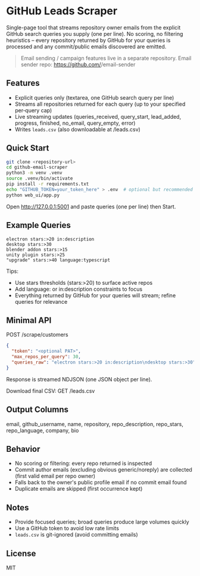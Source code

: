 # GitHub Leads Scraper

Single-page tool that streams repository owner emails from the explicit GitHub search queries you supply (one per line). No scoring, no filtering heuristics – every repository returned by GitHub for your queries is processed and any commit/public emails discovered are emitted.

> Email sending / campaign features live in a separate repository.
> Email sender repo: https://github.com/<your-org>/email-sender

## Features
- Explicit queries only (textarea, one GitHub search query per line)
- Streams all repositories returned for each query (up to your specified per‑query cap)
- Live streaming updates (queries_received, query_start, lead_added, progress, finished, no_email, query_empty, error)
- Writes `leads.csv` (also downloadable at /leads.csv)

## Quick Start
```bash
git clone <repository-url>
cd github-email-scraper
python3 -m venv .venv
source .venv/bin/activate
pip install -r requirements.txt
echo "GITHUB_TOKEN=your_token_here" > .env  # optional but recommended
python web_ui/app.py
```
Open http://127.0.0.1:5001 and paste queries (one per line) then Start.

## Example Queries
```
electron stars:>20 in:description
desktop stars:>30
blender addon stars:>15
unity plugin stars:>25
"upgrade" stars:>40 language:typescript
```
Tips:
- Use stars thresholds (stars:>20) to surface active repos
- Add language: or in:description constraints to focus
- Everything returned by GitHub for your queries will stream; refine queries for relevance

## Minimal API
POST /scrape/customers
```json
{
  "token": "<optional PAT>",
  "max_repos_per_query": 30,
  "queries_raw": "electron stars:>20 in:description\ndesktop stars:>30"
}
```
Response is streamed NDJSON (one JSON object per line).

Download final CSV: GET /leads.csv

## Output Columns
email, github_username, name, repository, repo_description, repo_stars, repo_language, company, bio

## Behavior
- No scoring or filtering: every repo returned is inspected
- Commit author emails (excluding obvious generic/noreply) are collected (first valid email per repo owner)
- Falls back to the owner's public profile email if no commit email found
- Duplicate emails are skipped (first occurrence kept)

## Notes
- Provide focused queries; broad queries produce large volumes quickly
- Use a GitHub token to avoid low rate limits
- `leads.csv` is git-ignored (avoid committing emails)

## License
MIT
